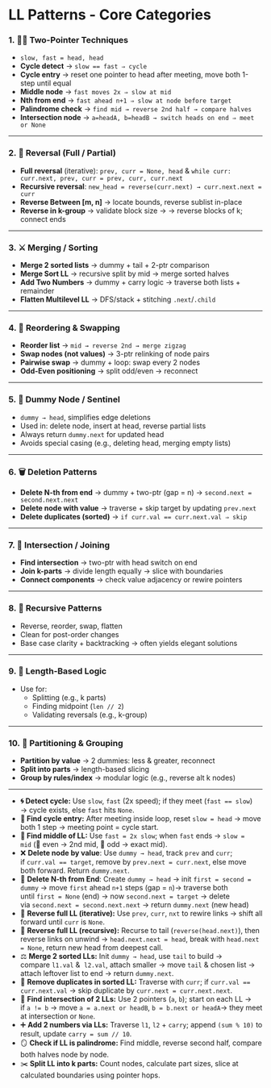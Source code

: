 # LL Patterns - Core Categories

### 1. **🐢🐇 Two-Pointer Techniques**

- `slow, fast = head, head`
- **Cycle detect** → `slow == fast ⇒ cycle`
- **Cycle entry** → reset one pointer to head after meeting, move both 1-step until equal
- **Middle node** → `fast moves 2x ⇒ slow at mid`
- **Nth from end** → `fast ahead n+1 ⇒ slow at node before target`
- **Palindrome check** → `find mid → reverse 2nd half → compare halves`
- **Intersection node** → `a=headA, b=headB → switch heads on end ⇒ meet or None`
  
---

### 2. **🔁 Reversal (Full / Partial)**

- **Full reversal** (iterative): `prev, curr = None, head` & `while curr: curr.next, prev, curr = prev, curr, curr.next`
- **Recursive reversal**: `new_head = reverse(curr.next) → curr.next.next = curr`
- **Reverse Between [m, n]** → locate bounds, reverse sublist in-place
- **Reverse in k-group** → validate block size → → reverse blocks of k; connect ends

---

### 3. **⚔️ Merging / Sorting**

- **Merge 2 sorted lists** → dummy + tail + 2-ptr comparison
- **Merge Sort LL** → recursive split by mid → merge sorted halves
- **Add Two Numbers** → dummy + carry logic → traverse both lists + remainder
- **Flatten Multilevel LL** → DFS/stack + stitching `.next`/`.child`

---

### 4. **🔄 Reordering & Swapping**

- **Reorder list** → `mid → reverse 2nd → merge zigzag`
- **Swap nodes (not values)** → 3-ptr relinking of node pairs
- **Pairwise swap** → dummy + loop: swap every 2 nodes
- **Odd-Even positioning** → split odd/even → reconnect

---

### 5. **🧼 Dummy Node / Sentinel**

- `dummy → head`, simplifies edge deletions
- Used in: delete node, insert at head, reverse partial lists
- Always return `dummy.next` for updated head
- Avoids special casing (e.g., deleting head, merging empty lists)

---

### 6. **🗑️ Deletion Patterns**

- **Delete N-th from end** → dummy + two-ptr (gap = n) → `second.next = second.next.next`
- **Delete node with value** → traverse + skip target by updating `prev.next`
- **Delete duplicates (sorted)** → `if curr.val == curr.next.val ⇒ skip`

---

### 7. **🔗 Intersection / Joining**

- **Find intersection** → two-ptr with head switch on end
- **Join k-parts** → divide length equally → slice with boundaries
- **Connect components** → check value adjacency or rewire pointers

---

### 8. **🔁 Recursive Patterns**

- Reverse, reorder, swap, flatten
- Clean for post-order changes
- Base case clarity + backtracking → often yields elegant solutions

---

### 9. **📏 Length‑Based Logic**

- Use for:
    - Splitting (e.g., k parts)
    - Finding midpoint (`len // 2`)
    - Validating reversals (e.g., k-group)

---

### 10. **🔪 Partitioning & Grouping**

- **Partition by value** → 2 dummies: less & greater, reconnect
- **Split into parts** → length-based slicing
- **Group by rules/index** → modular logic (e.g., reverse alt k nodes)

---

<aside>

- **🌀 Detect cycle:** Use `slow`, `fast` (2x speed); if they meet (`fast == slow`)  → cycle exists, else `fast` hits `None`.
- **🚪 Find cycle entry:** After meeting inside loop, reset `slow = head` → move both 1 step → meeting point = cycle start.
- **🧭 Find middle of LL:** Use `fast = 2x slow`; when `fast` ends → `slow = mid` (📎 even → 2nd mid, 📎 odd → exact mid).
- ❌ **Delete node by value**: Use `dummy → head`, track `prev` and `curr`; if `curr.val == target`, remove by `prev.next = curr.next`, else move both forward. Return `dummy.next`.
- 📍 **Delete N-th from End**: Create `dummy → head` → init `first = second = dummy` → move `first` ahead `n+1` steps (gap = `n`)→ traverse both until `first = None` (end) → now `second.next = target` → delete via `second.next = second.next.next` → return `dummy.next` (new head)
- 🔁 **Reverse full LL (iterative):** Use `prev`, `curr`, `nxt` to rewire links → shift all forward until `curr` is `None`.
- 🔁 **Reverse full LL (recursive):** Recurse to tail (`reverse(head.next)`), then reverse links on unwind → `head.next.next = head`, break with `head.next = None`, return new head from deepest call.
- ⚖️ **Merge 2 sorted LLs:** Init `dummy → head`, use `tail` to build → compare `l1.val` &  `l2.val`, attach smaller → move `tail` & chosen list → attach leftover list to end → return `dummy.next`.
- 🧹 **Remove duplicates in sorted LL:** Traverse with `curr`; if `curr.val == curr.next.val` → skip duplicate by `curr.next = curr.next.next`.
- 🔗 **Find intersection of 2 LLs:** Use 2 pointers (`a`, `b`); start on each LL → if `a != b` → move `a = a.next or headB`, `b = b.next or headA`→ they meet at intersection or `None`.
- ➕ **Add 2 numbers via LLs:** Traverse `l1`, `l2` + `carry`; append `(sum % 10)` to result, update `carry = sum // 10`.
- 🪞 **Check if LL is palindrome:** Find middle, reverse second half, compare both halves node by node.
- ✂️ **Split LL into k parts:** Count nodes, calculate part sizes, slice at calculated boundaries using pointer hops.

</aside>


